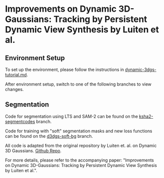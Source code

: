 # Improvements on Dynamic 3D-Gaussians: Tracking by Persistent Dynamic View Synthesis by Luiten et al.

## Environment Setup
To set up the environment, please follow the instructions in [dynamic-3dgs-tutorial.md](https://github.com/mzgsxs/3dgs-uoa-mm/blob/main/dynamic-3dgs-tutorial.md).

After environment setup, switch to one of the following branches to view changes. 

## Segmentation
Code for segmentation using LTS and SAM-2 can be found on the [ksha2-segmentcodes](https://github.com/mzgsxs/3dgs-uoa-mm/tree/ksha2-segmentcodes) branch. 

Code for training with "soft" segmentation masks and new loss functions can be found on the [d3dgs-soft-bg](https://github.com/mzgsxs/3dgs-uoa-mm/tree/d3dgs-soft-bg) branch. 

All code is adapted from the original repository by Luiten et. al. on Dynamic 3D Gaussians. [Github Repo](https://github.com/JonathonLuiten/Dynamic3DGaussians). 

For more details, please refer to the accompanying paper: "Improvements on Dynamic 3D-Gaussians: Tracking by Persistent Dynamic View Synthesis by Luiten et al.". 
